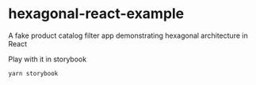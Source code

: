 # hexagonal-react-example
A fake product catalog filter app demonstrating hexagonal architecture in React

Play with it in storybook

```shell
yarn storybook
```